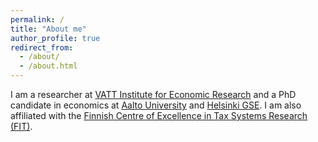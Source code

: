 ```yaml
---
permalink: /
title: "About me"
author_profile: true
redirect_from: 
  - /about/
  - /about.html
---
```



I am a researcher at [VATT Institute for Economic Research](https://vatt.fi/en/frontpage) and a PhD candidate in economics at [Aalto University](https://www.aalto.fi/en/department-of-economics) and [Helsinki GSE](https://www.helsinkigse.fi/). I am also affiliated with the [Finnish Centre of Excellence in Tax Systems Research (FIT)](https://verotutkimus.fi/en/home/).


